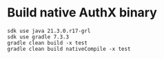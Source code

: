 # Build native AuthX binary

```
sdk use java 21.3.0.r17-grl
sdk use gradle 7.3.3
gradle clean build -x test
gradle clean build nativeCompile -x test
```